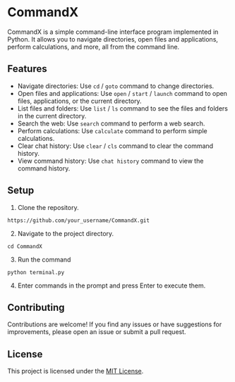 # CommandX

CommandX is a simple command-line interface program implemented in Python. It allows you to navigate directories, open files and applications, perform calculations, and more, all from the command line.

## Features

- Navigate directories: Use `cd` / `goto` command to change directories.
- Open files and applications: Use `open` / `start` / `launch` command to open files, applications, or the current directory.
- List files and folders: Use `list` / `ls` command to see the files and folders in the current directory.
- Search the web: Use `search` command to perform a web search.
- Perform calculations: Use `calculate` command to perform simple calculations.
- Clear chat history: Use `clear` / `cls` command to clear the command history.
- View command history: Use `chat history` command to view the command history.

## Setup

1. Clone the repository.
```
https://github.com/your_username/CommandX.git
```
2. Navigate to the project directory.
```
cd CommandX
```
3. Run the command 
```
python terminal.py
```
4. Enter commands in the prompt and press Enter to execute them.

<!-- ## Dependencies

This project requires the following dependencies. You can install them using the provided `requirements.txt` file. -->

## Contributing

Contributions are welcome! If you find any issues or have suggestions for improvements, please open an issue or submit a pull request.

## License

This project is licensed under the [MIT License](LICENSE).
